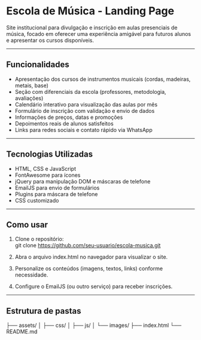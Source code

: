 # Escola de Música - Landing Page

Site institucional para divulgação e inscrição em aulas presenciais de música, focado em oferecer uma experiência amigável para futuros alunos e apresentar os cursos disponíveis.

---

## Funcionalidades

- Apresentação dos cursos de instrumentos musicais (cordas, madeiras, metais, base)  
- Seção com diferenciais da escola (professores, metodologia, avaliações)  
- Calendário interativo para visualização das aulas por mês  
- Formulário de inscrição com validação e envio de dados  
- Informações de preços, datas e promoções  
- Depoimentos reais de alunos satisfeitos  
- Links para redes sociais e contato rápido via WhatsApp  

---

## Tecnologias Utilizadas

- HTML, CSS e JavaScript  
- FontAwesome para ícones  
- jQuery para manipulação DOM e máscaras de telefone  
- EmailJS para envio de formulários  
- Plugins para máscara de telefone  
- CSS customizado  

---

## Como usar

1. Clone o repositório:  
   git clone https://github.com/seu-usuario/escola-musica.git

2. Abra o arquivo index.html no navegador para visualizar o site.

3. Personalize os conteúdos (imagens, textos, links) conforme necessidade.

4. Configure o EmailJS (ou outro serviço) para receber inscrições.

---

## Estrutura de pastas
├── assets/
│   ├── css/
│   ├── js/
│   └── images/
├── index.html
└── README.md
